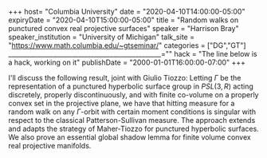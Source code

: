 +++
  host= "Columbia University"
  date = "2020-04-10T14:00:00-05:00"
  expiryDate = "2020-04-10T15:00:00-05:00"
  title = "Random walks on punctured convex real projective surfaces"
  speaker = "Harrison Bray"
  speaker_institution = "University of Michigan"
  talk_site = "https://www.math.columbia.edu/~gtseminar/"
  categories = ["DG","GT"]
  ________________________________________________=""
  hack = "The line below is a hack, working on it"
  publishDate = "2000-01-01T16:00:00-07:00"
+++

I'll discuss the following result, joint with Giulio Tiozzo: Letting $\Gamma$ be the representation of a punctured hyperbolic surface group in $PSL(3,R)$ acting discretely, properly discontinuously, and with finite co-volume on a properly convex set in the projective plane, we have that hitting measure for a random walk on any $\Gamma$-orbit with certain moment conditions is singular with respect to the classical Patterson-Sullivan measure. The approach extends and adapts the strategy of Maher-Tiozzo for punctured hyperbolic surfaces. We also prove an essential global shadow lemma for finite volume convex real projective manifolds.